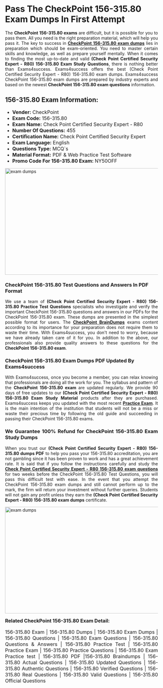  <h1><strong><strong>Pass The CheckPoint 156-315.80 Exam Dumps In First Attempt</strong></strong></h1> <p style="text-align:justify">The <strong>CheckPoint 156-315.80 exams</strong> are difficult, but it is possible for you to pass them. All you need is the right preparation material, which will help you pass it. The key to success in <a href="https://www.exams4success.com/checkpoint/156-315.80-pdf-exam-dumps"><strong>CheckPoint 156-315.80 exam dumps</strong></a> lies in preparation which should be exam-oriented. You need to master certain skills and knowledge, as well as prepare yourself mentally. When it comes to finding the most up-to-date and valid <strong>(Check Point Certified Security Expert - R80) 156-315.80 Exam Study Questions</strong>, there is nothing better than Exams4success. Exams4success offers the best (Check Point Certified Security Expert - R80) 156-315.80 exam dumps. Exams4success CheckPoint 156-315.80 exam dumps are prepared by industry experts and based on the newest <strong>CheckPoint 156-315.80 exam questions</strong> information.</p> <h2><strong><strong>156-315.80 Exam Information:</strong></strong></h2> <ul> <li><span style="font-size:16px"><strong>Vender:</strong> CheckPoint</span></li> <li><span style="font-size:16px"><strong>Exam Code:</strong> 156-315.80</span></li> <li><span style="font-size:16px"><strong>Exam Name:</strong> Check Point Certified Security Expert - R80</span></li> <li><span style="font-size:16px"><strong>Number Of Questions:</strong> 455</span></li> <li><span style="font-size:16px"><strong>Certification Name:</strong> Check Point Certified Security Expert</span></li> <li><span style="font-size:16px"><strong>Exam Language:</strong> English</span></li> <li><span style="font-size:16px"><strong>Questions Type:</strong> MCQ`s</span></li> <li><span style="font-size:16px"><strong>Material Format:</strong> PDF & Web Practice Test Software</span></li> <li><span style="font-size:16px"><strong>Promo Code For 156-315.80 Exam: </strong>NY50OFF</span></li> </ul> <p><a href="https://www.exams4success.com/checkpoint/156-315.80-pdf-exam-dumps" rel="no-follow"><img alt="exam dumps" src="https://www.certcollections.com/uploads/content/infrist1.png" style="height:350px; width:750px" /></a></p> <h3><strong>CheckPoint 156-315.80 Test Questions and Answers In PDF Format</strong></h3> <p style="text-align:justify">We use a team of <strong>(Check Point Certified Security Expert - R80) 156-315.80 Practice Test Questions</strong> specialists who investigate and verify the important CheckPoint 156-315.80 questions and answers in our PDFs for the CheckPoint 156-315.80 exam. These dumps are presented in the simplest possible format for users. The <a href="https://www.exams4success.com/checkpoint-exam-dumps"><strong>CheckPoint BrainDumps</strong></a> exams content according to its importance for your preparation does not require them to waste their time. With Exams4success, you don't need to worry, because we have already taken care of it for you. In addition to the above, our professionals also provide quality answers to these questions for the<strong> CheckPoint 156-315.80 exam</strong>.</p> <h3><strong> CheckPoint 156-315.80 Exam Dumps PDF Updated By Exams4success</strong></h3> <p style="text-align:justify">With Exams4success, once you become a member, you can relax knowing that professionals are doing all the work for you. The syllabus and pattern of the <strong>CheckPoint 156-315.80 exam </strong>are updated regularly. We provide 90 days of free updates to our <strong>(Check Point Certified Security Expert - R80) 156-315.80 Exam Study Material</strong> products after they are purchased. Exams4success keeps you updated with the most recent <a href="https://www.exams4success.com/"><strong>Practice Exam</strong></a>. It is the main intention of the institution that students will not be a miss or waste their precious time by following the old guide and succeeding in passing their CheckPoint 156-315.80 exams.</p> <h3 style="text-align:justify"><strong>We Guarantee 100% Refund for CheckPoint 156-315.80 Exam Study Dumps</strong></h3> <p style="text-align:justify">When you trust our <strong>(Check Point Certified Security Expert - R80) 156-315.80 dumps PDF</strong> to help you pass your 156-315.80 accreditation, you are not gambling since it has been proven to work and has a great achievement rate. It is said that if you follow the instructions carefully and study the <a href="https://www.exams4success.com/checkpoint/156-315.80-pdf-exam-dumps"><strong>Check Point Certified Security Expert - R80 156-315.80 exam questions</strong></a> for two weeks before the CheckPoint 156-315.80 Test Questions, you will pass this difficult test with ease. In the event that you attempt the CheckPoint 156-315.80 exam dumps and still cannot perform up to the mark, the firm will return your investment without further queries. Students will not gain any profit unless they earn the <strong>(Check Point Certified Security Expert - R80) 156-315.80 exam dumps</strong> certificate.</p> <p style="text-align:justify"><a href="https://www.exams4success.com/checkpoint/156-315.80-pdf-exam-dumps" rel="no-follow"><img alt="exam dumps" src="https://www.certcollections.com/uploads/content/free_demo1.png" style="height:350px; width:750px" /></a></p> <p style="text-align:justify"><span style="font-size:16px"><strong>Related CheckPoint 156-315.80 Exam Detail:</strong></span><br /> <br /> <span style="font-size:16px">156-315.80 Exam | 156-315.80 Dumps | 156-315.80 Exam Dumps | 156-315.80 Questions | 156-315.80 Exam Questions | 156-315.80 Questions & Answers | 156-315.80 Practice Test | 156-315.80 Practice Exam | 156-315.80 Practice Questions | 156-315.80 Exam Practice test | 156-315.80 PDF |156-315.80 Braindumps | 156-315.80 Actual Questions | 156-315.80 Updated Questions | 156-315.80 Authentic Questions | 156-315.80 Verified Questions | 156-315.80 Real Questions | 156-315.80 Valid Questions | 156-315.80 Official Questions</span></p>
